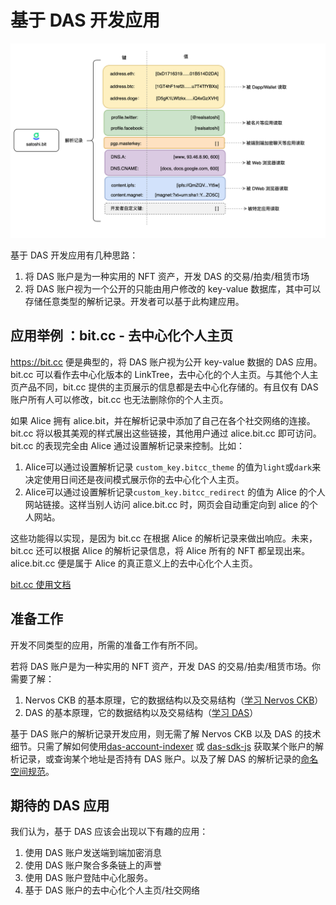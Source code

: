 # 基于 DAS 开发应用



<img src="./image-20210718170837330.png" alt="DAS 解析记录" style="zoom:50%;" />



基于 DAS 开发应用有几种思路：

1. 将 DAS 账户是为一种实用的 NFT 资产，开发 DAS 的交易/拍卖/租赁市场
2. 将 DAS 账户视为一个公开的只能由用户修改的 key-value 数据库，其中可以存储任意类型的解析记录。开发者可以基于此构建应用。





## 应用举例 ：bit.cc - 去中心化个人主页

https://bit.cc 便是典型的，将 DAS 账户视为公开 key-value 数据的 DAS 应用。bit.cc 可以看作去中心化版本的 LinkTree，去中心化的个人主页。与其他个人主页产品不同，bit.cc 提供的主页展示的信息都是去中心化存储的。有且仅有 DAS 账户所有人可以修改，bit.cc 也无法删除你的个人主页。

如果 Alice 拥有 alice.bit，并在解析记录中添加了自己在各个社交网络的连接。bit.cc 将以极其美观的样式展出这些链接，其他用户通过 alice.bit.cc 即可访问。bit.cc 的表现完全由 Alice 通过设置解析记录来控制。比如：

1. Alice可以通过设置解析记录 `custom_key.bitcc_theme` 的值为`light`或`dark`来决定使用日间还是夜间模式展示你的去中心化个人主页。
2. Alice可以通过设置解析记录`custom_key.bitcc_redirect` 的值为 Alice 的个人网站链接。这样当别人访问 alice.bit.cc 时，网页会自动重定向到 alice 的个人网站。


这些功能得以实现，是因为 bit.cc 在根据 Alice 的解析记录来做出响应。未来，bit.cc 还可以根据 Alice 的解析记录信息，将 Alice 所有的 NFT 都呈现出来。alice.bit.cc 便是属于 Alice 的真正意义上的去中心化个人主页。

[bit.cc 使用文档](https://github.com/DeAccountSystems/bit.cc/blob/master/README_CN.md)


## 准备工作

开发不同类型的应用，所需的准备工作有所不同。

若将 DAS 账户是为一种实用的 NFT 资产，开发 DAS 的交易/拍卖/租赁市场。你需要了解：

1. Nervos CKB 的基本原理，它的数据结构以及交易结构（[学习 Nervos CKB](https://nervos.org)）
2. DAS 的基本原理，它的数据结构以及交易结构（[学习 DAS](https://github.com/DeAccountSystems/das-contracts)）



基于 DAS 账户的解析记录开发应用，则无需了解 Nervos CKB 以及 DAS 的技术细节。只需了解如何使用[das-account-indexer](https://github.com/DeAccountSystems/das_account_indexer) 或 [das-sdk-js](https://github.com/DeAccountSystems/das-sdk-js) 获取某个账户的解析记录，或查询某个地址是否持有 DAS 账户。以及了解 DAS 的解析记录的[命名空间规范](records-key-namespace.md)。



## 期待的 DAS 应用

我们认为，基于 DAS 应该会出现以下有趣的应用：

1. 使用 DAS 账户发送端到端加密消息
2. 使用 DAS 账户聚合多条链上的声誉
3. 使用 DAS 账户登陆中心化服务。
4. 基于 DAS 账户的去中心化个人主页/社交网络